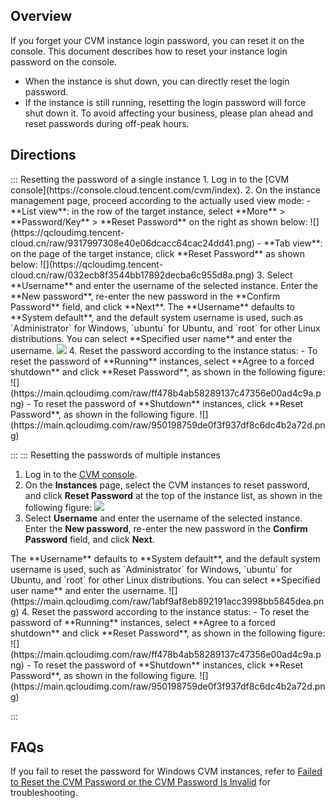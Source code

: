 ## Overview
If you forget your CVM instance login password, you can reset it on the console. This document describes how to reset your instance login password on the console.

<dx-alert infotype="notice" title="">

- When the instance is shut down, you can directly reset the login password.
- If the instance is still running, resetting the login password will force shut down it. To avoid affecting your business, please plan ahead and reset passwords during off-peak hours.
</dx-alert>


## Directions
<dx-tabs>
::: Resetting the password of a single instance
1. Log in to the [CVM console](https://console.cloud.tencent.com/cvm/index).
2. On the instance management page, proceed according to the actually used view mode:
   - **List view**: in the row of the target instance, select **More** > **Password/Key** > **Reset Password** on the right as shown below:
   ![](https://qcloudimg.tencent-cloud.cn/raw/9317997308e40e06dcacc64cac24dd41.png)
   - **Tab view**: on the page of the target instance, click **Reset Password** as shown below:
   ![](https://qcloudimg.tencent-cloud.cn/raw/032ecb8f3544bb17892decba6c955d8a.png)
3. Select **Username** and enter the username of the selected instance. Enter the **New password**, re-enter the new password in the **Confirm Password** field, and click **Next**.
<dx-alert infotype="notice" title="">
The **Username** defaults to **System default**, and the default system username is used, such as `Administrator` for Windows, `ubuntu` for Ubuntu, and `root` for other Linux distributions. You can select **Specified user name** and enter the username.
</dx-alert>
<img src="https://main.qcloudimg.com/raw/420c83619601563c1c3c0c64c0bf533d.png"/>
4. Reset the password according to the instance status:
 - To reset the password of **Running** instances, select **Agree to a forced shutdown** and click **Reset Password**, as shown in the following figure:
![](https://main.qcloudimg.com/raw/ff478b4ab58289137c47356e00ad4c9a.png)
 - To reset the password of **Shutdown** instances, click **Reset Password**, as shown in the following figure.
![](https://main.qcloudimg.com/raw/950198759de0f3f937df8c6dc4b2a72d.png)   

:::
::: Resetting the passwords of multiple instances

1. Log in to the [CVM console](https://console.cloud.tencent.com/cvm/index).
2. On the **Instances** page, select the CVM instances to reset password, and click **Reset Password** at the top of the instance list, as shown in the following figure:
![](https://main.qcloudimg.com/raw/38b9be9d0b1b6890f9b07852e91c8bd3.png)
3. Select **Username** and enter the username of the selected instance. Enter the **New password**, re-enter the new password in the **Confirm Password** field, and click **Next**.
<dx-alert infotype="notice" title="">
The **Username** defaults to **System default**, and the default system username is used, such as `Administrator` for Windows, `ubuntu` for Ubuntu, and `root` for other Linux distributions. You can select **Specified user name** and enter the username.
</dx-alert>
![](https://main.qcloudimg.com/raw/1abf9af8eb892191acc3998bb5845dea.png)
4. Reset the password according to the instance status:
 - To reset the password of **Running** instances, select **Agree to a forced shutdown** and click **Reset Password**, as shown in the following figure:
![](https://main.qcloudimg.com/raw/ff478b4ab58289137c47356e00ad4c9a.png)
 - To reset the password of **Shutdown** instances, click **Reset Password**, as shown in the following figure.
![](https://main.qcloudimg.com/raw/950198759de0f3f937df8c6dc4b2a72d.png)    

:::
</dx-tabs>

## FAQs
If you fail to reset the password for Windows CVM instances, refer to [Failed to Reset the CVM Password or the CVM Password Is Invalid](https://intl.cloud.tencent.com/document/product/213/35720) for troubleshooting.
